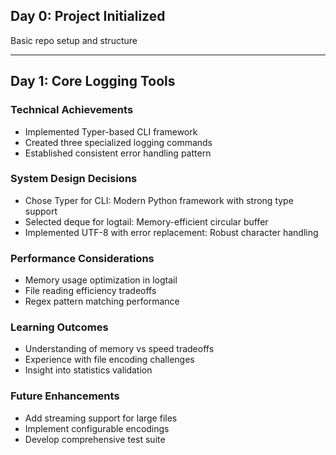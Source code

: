 ## Day 0: Project Initialized  
Basic repo setup and structure

---
## Day 1: Core Logging Tools
### Technical Achievements
- Implemented Typer-based CLI framework
- Created three specialized logging commands
- Established consistent error handling pattern

### System Design Decisions
- Chose Typer for CLI: Modern Python framework with strong type support
- Selected deque for logtail: Memory-efficient circular buffer
- Implemented UTF-8 with error replacement: Robust character handling

### Performance Considerations
- Memory usage optimization in logtail
- File reading efficiency tradeoffs
- Regex pattern matching performance

### Learning Outcomes
- Understanding of memory vs speed tradeoffs
- Experience with file encoding challenges
- Insight into statistics validation

### Future Enhancements
- Add streaming support for large files
- Implement configurable encodings
- Develop comprehensive test suite